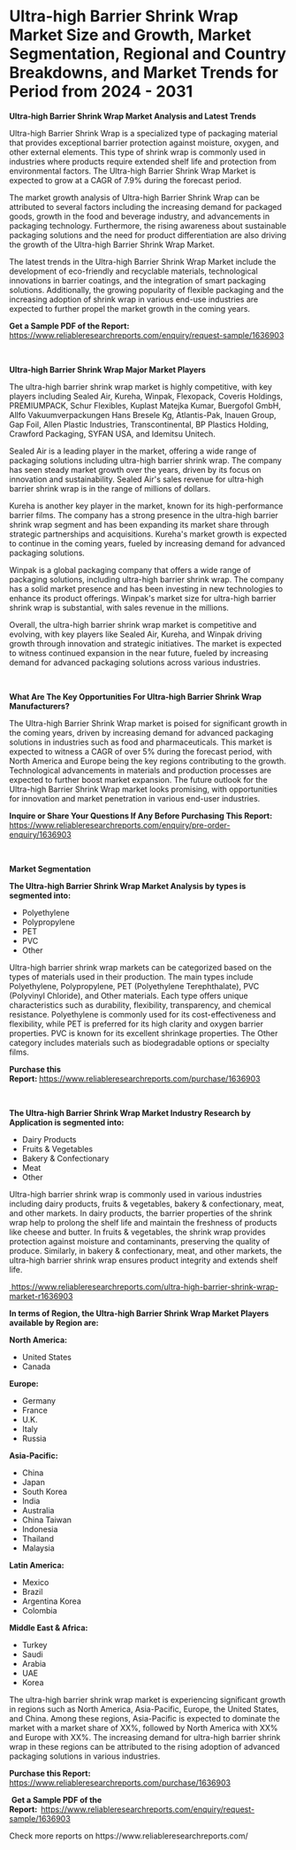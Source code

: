 <p><h1>Ultra-high Barrier Shrink Wrap Market Size and Growth, Market Segmentation, Regional and Country Breakdowns, and Market Trends for Period from 2024 -  2031</h1></p><p><strong>Ultra-high Barrier Shrink Wrap Market Analysis and Latest Trends</strong></p>
<p><p>Ultra-high Barrier Shrink Wrap is a specialized type of packaging material that provides exceptional barrier protection against moisture, oxygen, and other external elements. This type of shrink wrap is commonly used in industries where products require extended shelf life and protection from environmental factors. The Ultra-high Barrier Shrink Wrap Market is expected to grow at a CAGR of 7.9% during the forecast period.</p><p>The market growth analysis of Ultra-high Barrier Shrink Wrap can be attributed to several factors including the increasing demand for packaged goods, growth in the food and beverage industry, and advancements in packaging technology. Furthermore, the rising awareness about sustainable packaging solutions and the need for product differentiation are also driving the growth of the Ultra-high Barrier Shrink Wrap Market.</p><p>The latest trends in the Ultra-high Barrier Shrink Wrap Market include the development of eco-friendly and recyclable materials, technological innovations in barrier coatings, and the integration of smart packaging solutions. Additionally, the growing popularity of flexible packaging and the increasing adoption of shrink wrap in various end-use industries are expected to further propel the market growth in the coming years.</p></p>
<p><strong>Get a Sample PDF of the Report:&nbsp;</strong> <a href="https://www.reliableresearchreports.com/enquiry/request-sample/1636903">https://www.reliableresearchreports.com/enquiry/request-sample/1636903</a></p>
<p>&nbsp;</p>
<p><strong>Ultra-high Barrier Shrink Wrap Major Market Players</strong></p>
<p><p>The ultra-high barrier shrink wrap market is highly competitive, with key players including Sealed Air, Kureha, Winpak, Flexopack, Coveris Holdings, PREMIUMPACK, Schur Flexibles, Kuplast Matejka Kumar, Buergofol GmbH, Allfo Vakuumverpackungen Hans Bresele Kg, Atlantis-Pak, Inauen Group, Gap Foil, Allen Plastic Industries, Transcontinental, BP Plastics Holding, Crawford Packaging, SYFAN USA, and Idemitsu Unitech.</p><p>Sealed Air is a leading player in the market, offering a wide range of packaging solutions including ultra-high barrier shrink wrap. The company has seen steady market growth over the years, driven by its focus on innovation and sustainability. Sealed Air's sales revenue for ultra-high barrier shrink wrap is in the range of millions of dollars.</p><p>Kureha is another key player in the market, known for its high-performance barrier films. The company has a strong presence in the ultra-high barrier shrink wrap segment and has been expanding its market share through strategic partnerships and acquisitions. Kureha's market growth is expected to continue in the coming years, fueled by increasing demand for advanced packaging solutions.</p><p>Winpak is a global packaging company that offers a wide range of packaging solutions, including ultra-high barrier shrink wrap. The company has a solid market presence and has been investing in new technologies to enhance its product offerings. Winpak's market size for ultra-high barrier shrink wrap is substantial, with sales revenue in the millions.</p><p>Overall, the ultra-high barrier shrink wrap market is competitive and evolving, with key players like Sealed Air, Kureha, and Winpak driving growth through innovation and strategic initiatives. The market is expected to witness continued expansion in the near future, fueled by increasing demand for advanced packaging solutions across various industries.</p></p>
<p>&nbsp;</p>
<p><strong>What Are The Key Opportunities For Ultra-high Barrier Shrink Wrap Manufacturers?</strong></p>
<p><p>The Ultra-high Barrier Shrink Wrap market is poised for significant growth in the coming years, driven by increasing demand for advanced packaging solutions in industries such as food and pharmaceuticals. This market is expected to witness a CAGR of over 5% during the forecast period, with North America and Europe being the key regions contributing to the growth. Technological advancements in materials and production processes are expected to further boost market expansion. The future outlook for the Ultra-high Barrier Shrink Wrap market looks promising, with opportunities for innovation and market penetration in various end-user industries.</p></p>
<p><strong>Inquire or Share Your Questions If Any Before Purchasing This Report:</strong> <a href="https://www.reliableresearchreports.com/enquiry/pre-order-enquiry/1636903">https://www.reliableresearchreports.com/enquiry/pre-order-enquiry/1636903</a></p>
<p>&nbsp;</p>
<p><strong>Market Segmentation</strong></p>
<p><strong>The Ultra-high Barrier Shrink Wrap Market Analysis by types is segmented into:</strong></p>
<p><ul><li>Polyethylene</li><li>Polypropylene</li><li>PET</li><li>PVC</li><li>Other</li></ul></p>
<p><p>Ultra-high barrier shrink wrap markets can be categorized based on the types of materials used in their production. The main types include Polyethylene, Polypropylene, PET (Polyethylene Terephthalate), PVC (Polyvinyl Chloride), and Other materials. Each type offers unique characteristics such as durability, flexibility, transparency, and chemical resistance. Polyethylene is commonly used for its cost-effectiveness and flexibility, while PET is preferred for its high clarity and oxygen barrier properties. PVC is known for its excellent shrinkage properties. The Other category includes materials such as biodegradable options or specialty films.</p></p>
<p><strong>Purchase this Report:&nbsp;</strong><a href="https://www.reliableresearchreports.com/purchase/1636903">https://www.reliableresearchreports.com/purchase/1636903</a></p>
<p>&nbsp;</p>
<p><strong>The Ultra-high Barrier Shrink Wrap Market Industry Research by Application is segmented into:</strong></p>
<p><ul><li>Dairy Products</li><li>Fruits & Vegetables</li><li>Bakery & Confectionary</li><li>Meat</li><li>Other</li></ul></p>
<p><p>Ultra-high barrier shrink wrap is commonly used in various industries including dairy products, fruits & vegetables, bakery & confectionary, meat, and other markets. In dairy products, the barrier properties of the shrink wrap help to prolong the shelf life and maintain the freshness of products like cheese and butter. In fruits & vegetables, the shrink wrap provides protection against moisture and contaminants, preserving the quality of produce. Similarly, in bakery & confectionary, meat, and other markets, the ultra-high barrier shrink wrap ensures product integrity and extends shelf life.</p></p>
<p><a href="https://www.reliableresearchreports.com/ultra-high-barrier-shrink-wrap-market-r1636903">&nbsp;https://www.reliableresearchreports.com/ultra-high-barrier-shrink-wrap-market-r1636903</a></p>
<p><strong>In terms of Region, the Ultra-high Barrier Shrink Wrap Market Players available by Region are:</strong></p>
<p>
    <p> <strong> North America: </strong>
        <ul>
            <li>United States</li>
            <li>Canada</li>
        </ul>
        </p> 
    <p> <strong> Europe: </strong>
        <ul>
            <li>Germany</li>
            <li>France</li>
            <li>U.K.</li>
            <li>Italy</li>
            <li>Russia</li>
        </ul>
        </p> 
    <p> <strong> Asia-Pacific: </strong>
        <ul>
            <li>China</li>
            <li>Japan</li>
            <li>South Korea</li>
            <li>India</li>
            <li>Australia</li>
            <li>China Taiwan</li>
            <li>Indonesia</li>
            <li>Thailand</li>
            <li>Malaysia</li>
        </ul>
        </p> 
    <p> <strong> Latin America: </strong>
        <ul>
            <li>Mexico</li>
            <li>Brazil</li>
            <li>Argentina Korea</li>
            <li>Colombia</li>
        </ul>
        </p> 
    <p> <strong> Middle East & Africa: </strong>
        <ul>
            <li>Turkey</li>
            <li>Saudi</li>
            <li>Arabia</li>
            <li>UAE</li>
            <li>Korea</li>
        </ul>
    </p>
    </p>
<p><p>The ultra-high barrier shrink wrap market is experiencing significant growth in regions such as North America, Asia-Pacific, Europe, the United States, and China. Among these regions, Asia-Pacific is expected to dominate the market with a market share of XX%, followed by North America with XX% and Europe with XX%. The increasing demand for ultra-high barrier shrink wrap in these regions can be attributed to the rising adoption of advanced packaging solutions in various industries.</p></p>
<p><strong>Purchase this Report: </strong><a href="https://www.reliableresearchreports.com/purchase/1636903">https://www.reliableresearchreports.com/purchase/1636903</a></p>
<p>&nbsp;<strong>Get a Sample PDF of the Report:&nbsp;&nbsp;</strong><a href="https://www.reliableresearchreports.com/enquiry/request-sample/1636903">https://www.reliableresearchreports.com/enquiry/request-sample/1636903</a></p>
<p><strong></strong></p>
<p>Check more reports on https://www.reliableresearchreports.com/</p>